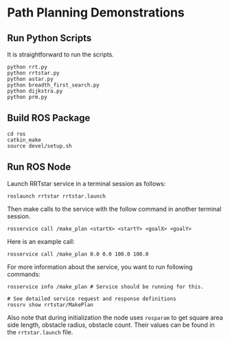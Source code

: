 # Path Planning Demonstrations

## Run Python Scripts

It is straightforward to run the scripts.

```
python rrt.py
python rrtstar.py
python astar.py
python breadth_first_search.py
python dijkstra.py
python prm.py
```

## Build ROS Package

```
cd ros
catkin_make
source devel/setup.sh
```

## Run ROS Node

Launch RRTstar service in a terminal session as follows:

```
roslaunch rrtstar rrtstar.launch
```

Then make calls to the service with the follow command in another terminal
session.

```
rosservice call /make_plan <startX> <startY> <goalX> <goalY>
```

Here is an example call:

```
rosservice call /make_plan 0.0 0.0 100.0 100.0
```

For more information about the service, you want to run following commands:

```
rosservice info /make_plan # Service should be running for this.

# See detailed service request and response definitions
rossrv show rrtstar/MakePlan
```

Also note that during initialization the node uses `rosparam` to get square
area side length, obstacle radius, obstacle count. Their values can be found in
the `rrtstar.launch` file.
